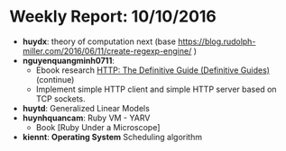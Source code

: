 # Weekly Report: 10/10/2016
- **huydx**: theory of computation next (base https://blog.rudolph-miller.com/2016/06/11/create-regexp-engine/ )
- **nguyenquangminh0711**:
  - Ebook research [HTTP: The Definitive Guide (Definitive Guides)](https://www.amazon.com/HTTP-Definitive-Guide-Guides/dp/1565925092/ref=sr_1_1?ie=UTF8&qid=1474426868&sr=8-1&keywords=http+the+definitive+guide) (continue)
  - Implement simple HTTP client and simple HTTP server based on TCP sockets.
- **huytd**: Generalized Linear Models
- **huynhquancam**: Ruby VM - YARV
  - Book [Ruby Under a Microscope]
- **kiennt**: **Operating System** Scheduling algorithm
